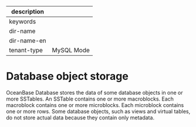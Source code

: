 |description||
|---|---|
|keywords||
|dir-name||
|dir-name-en||
|tenant-type|MySQL Mode|

# Database object storage

OceanBase Database stores the data of some database objects in one or more SSTables. An SSTable contains one or more macroblocks. Each macroblock contains one or more microblocks. Each microblock contains one or more rows. Some database objects, such as views and virtual tables, do not store actual data because they contain only metadata.

